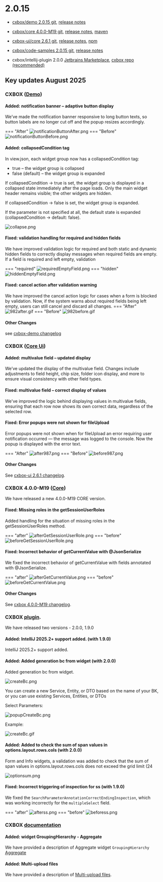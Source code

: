 # 2.0.15

* [cxbox/demo 2.0.15 git](https://github.com/CX-Box/cxbox-demo/tree/v.2.0.15), [release notes](https://github.com/CX-Box/cxbox-demo/releases/tag/v.2.0.15)

* [cxbox/core 4.0.0-M19 git](https://github.com/CX-Box/cxbox/tree/cxbox-4.0.0-M19), [release notes](https://github.com/CX-Box/cxbox/releases/tag/cxbox-4.0.0-M19), [maven](https://central.sonatype.com/artifact/org.cxbox/cxbox-starter-parent/4.0.0-M19)

* [cxbox-ui/core 2.6.1 git](https://github.com/CX-Box/cxbox-ui/tree/2.6.1), [release notes](https://github.com/CX-Box/cxbox-ui/releases/tag/2.6.1), [npm](https://www.npmjs.com/package/@cxbox-ui/core/v/2.6.1)

* [cxbox/code-samples 2.0.15 git](https://github.com/CX-Box/cxbox-code-samples/tree/v.2.0.15), [release notes](https://github.com/CX-Box/cxbox-code-samples/releases/tag/v.2.0.15)  

* cxbox/intellij-plugin 2.0.0 [Jetbrains Marketplace](https://plugins.jetbrains.com/plugin/19523-platform-tools#), [cxbox repo (recommended)](https://doc.cxbox.org/new/version2014/#added-intellij-20251-support)


## **Key updates August 2025**

### CXBOX ([Demo](http://demo.cxbox.org))  

#### Added: notification banner – adaptive button display
We’ve made the notification banner responsive to long button texts, so button labels are no longer cut off and the popup resizes accordingly.

=== "After"
    ![notificationButtonAfter.png](v2/0/15/notificationButtonAfter.png)
=== "Before"
    ![notificationButtonBefore.png](v2/0/15/notificationButtonBefore.png)

#### Added:  collapsedCondition tag

In view.json, each widget group now has a collapsedCondition tag:

* true – the widget group is collapsed
* false (default) – the widget group is expanded

If collapsedCondition -> true is set, the widget group is displayed in a collapsed state immediately after the page loads. Only the main widget header remains visible; the other widgets are hidden.

If collapsedCondition -> false is set, the widget group is expanded.

If the parameter is not specified at all, the default state is expanded (collapsedCondition -> default: false).

![collapse.png](v2/0/15/collapse.png)

#### Fixed: validation handling for required and hidden fields

We have improved validation logic for required and both static and dynamic hidden fields to correctly display messages when required fields are empty. If a field is required and left empty, validation 

=== "required"
    ![requiredEmptyField.png](v2/0/15/requiredEmptyField.png)
=== "hidden"
    ![hiddenEmptyField.png](v2/0/15/hiddenEmptyField.png)

#### Fixed: cancel action after validation warning
We have improved the cancel action logic for cases when a form is blocked by validation. Now, if the system warns about required fields being left empty, users can still cancel and discard all changes.
=== "After"
    ![982after.gif](v2/0/15/982after.gif)
=== "Before"
    ![982before.gif](v2/0/15/982before.gif) 


#### Other Changes
see [cxbox-demo changelog](https://github.com/CX-Box/cxbox-demo/releases/tag/v.2.0.15)


### CXBOX ([Core Ui](https://github.com/CX-Box/cxbox-ui/releases/tag/2.6.1))

#### Added: multivalue field – updated display
We’ve updated the display of the multivalue field. Changes include adjustments to field height, chip size, folder icon display, and more to ensure visual consistency with other field types.

#### Fixed: multivalue field – correct display of values
We've improved the logic behind displaying values in multivalue fields, ensuring that each row now shows its own correct data, regardless of the selected row.

#### Fixed: Error popups were not shown for fileUpload
Error popups were not shown when for fileUpload an error requiring user notification occurred — the message was logged to the console.
Now the popup is displayed with the error text.

=== "After"
    ![after987.png](v2/0/15/after987.png)
=== "Before"
    ![before987.png](v2/0/15/before987.png)

#### Other Changes
See [cxbox-ui 2.6.1 changelog](https://github.com/CX-Box/cxbox-ui/releases/tag/2.6.1).


### CXBOX 4.0.0-M19 ([Core](https://github.com/CX-Box/cxbox/tree/cxbox-4.0.0-M19))

We have released a new 4.0.0-M19 CORE version.
#### Fixed: Missing roles in the getSessionUserRoles
Added handling for the situation of missing roles in the getSessionUserRoles method.

=== "after"
    ![afterGetSessionUserRole.png](v2/0/15/afterGetSessionUserRole.png)
=== "before"
    ![beforeGetSessionUserRole.png](v2/0/15/beforeGetSessionUserRole.png)

#### Fixed: Incorrect behavior of getCurrentValue with @JsonSerialize
We fixed the incorrect behavior of getCurrentValue with fields annotated with @JsonSerialize.

=== "after"
    ![afterGetCurrentValue.png](v2/0/15/afterGetCurrentValue.png)
=== "before"
    ![beforeGetCurrentValue.png](v2/0/15/beforeGetCurrentValue.png)

#### Other Changes
See [cxbox 4.0.0-M19 changelog](https://github.com/CX-Box/cxbox/releases/tag/cxbox-4.0.0-M19).


### CXBOX [plugin](https://plugins.jetbrains.com/plugin/19523-platform-tools).

We have released two versions - 2.0.0, 1.9.0

#### Added: IntelliJ 2025.2+ support added. (with 1.9.0)
IntelliJ 2025.2+ support added.

#### Added: Added generation bc from widget (with 2.0.0)
Added generation bc from widget.

![createBc.png](v2/0/15/createBc.png)

You can create a new Service, Entity, or DTO based on the name of your BK, or you can use existing Services, Entities, or DTOs

Select Parameters:

![popupCreateBc.png](v2/0/15/popupCreateBc.png)

Example:

![createBc.gif](v2/0/15/createBc.gif)

#### Added: Added to check the sum of span values in options.layout.rows.cols  (with 2.0.0)
Form and Info widgets, a validation was added to check that the sum of span values in options.layout.rows.cols does not exceed the grid limit (24

![optionsum.png](v2/0/15/optionsum.png)

#### Fixed: Incorrect triggering of inspection for ss (with 1.9.0)
We fixed the `SearchParameterAnnotationCorrectEndingInspection`, which was working incorrectly for the `multipleSelect` field.

=== "after"
    ![afterss.png](v2/0/15/afterss.png)
=== "before"
    ![beforess.png](v2/0/15/beforess.png)

### CXBOX [documentation](https://doc.cxbox.org/)  

#### Added: widget GroupingHierarchy - Aggregate
We have provided a description of Aggregate widget `GroupingHierarchy` [Aggregate](https://doc.cxbox.org/widget/type/groupinghierarchy/groupinghierarchy/#data-aggregation)   

#### Added: Multi-upload files
We have provided a description of [Multi-upload files](https://doc.cxbox.org/widget/type/property/bullupload/bulkupload/).


